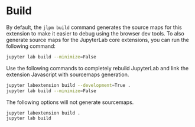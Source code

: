 # Build

By default, the `jlpm build` command generates the source maps for this extension to make it easier to debug using the browser dev tools. To also generate source maps for the JupyterLab core extensions, you can run the following command:

```bash
jupyter lab build --minimize=False
```

Use the following commands to completely rebuild JupyterLab and link the extension Javascript with sourcemaps generation.

```bash
jupyter labextension build --development=True .
jupyter lab build --minimize=False
```

The following options will not generate sourcemaps.

```bash
jupyter labextension build .
jupyter lab build
```
